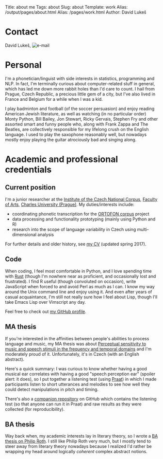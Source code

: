 Title: about me
Tags: about
Slug: about
Template: work
Alias: /output/pages/about.html
Alias: /pages/work.html
Author: David Lukeš

# Contact

David Lukeš, ![e-mail]({filename}/images/dvl.png "Contact me at:")

# Personal

I'm a phonetician/linguist with side interests in statistics, programming and
NLP. In fact, I'm terminally curious about computer-related stuff in general,
which has led me down more rabbit holes than I'd care to count. I hail from
Prague, Czech Republic, a precious little gem of a city, but I've also lived in
France and Belgium for a while when I was a kid.

I play badminton and football (of the soccer persuasion) and enjoy reading
American Jewish literature, as well as watching (in no particular order) Monty
Python, Bill Bailey, Jon Stewart, Ricky Gervais, Stephen Fry and other assorted
smart and funny people who, along with Frank Zappa and The Beatles, are
collectively responsible for my lifelong crush on the English language. I used
to play the saxophone reasonably well, but nowadays mostly enjoy playing the
guitar atrociously bad and singing along.

# Academic and professional credentials

## Current position

I'm a junior researcher at the [Institute of the Czech National
Corpus](http://korpus.cz), [Faculty of Arts](http://ff.cuni.cz), [Charles
University (Prague)](http://cuni.cz). My duties/interests include:

- coordinating phonetic transcription for the [ORTOFON
  corpus](http://wiki.korpus.cz/doku.php/en:cnk:ortofon) project
- data processing and functionality prototyping (mainly using Python and R)
- research into the scope of language variability in Czech using
  multi-dimensional analysis

For further details and older history, see [my
CV](https://trnka.korpus.cz/~lukes/files/david_lukes_cv.pdf) (updated spring
2017).

## Code

When coding, I feel most comfortable in Python, and I love spending time with
[Rust](https://doc.rust-lang.org/book/second-edition/index.html) (though I'm
nowhere near as proficient, and occasionally lost and frustrated). I find R
useful (though convoluted on occasion), write JavaScript when forced to and
avoid Perl as much as I can. I know my way around the Unix command line and
enjoy using it. And even after years of casual acquaintance, I'm still not
really sure how I feel about Lisp, though I'll take Emacs Lisp over Vimscript
any day.

Feel free to check out [my <span class="fa fa-github-alt"></span> GitHub
profile](https://github.com/dlukes).

## MA thesis

If you're interested in the affinities between people's abilities to process
language and music, my MA thesis was about [Perceptual sensitivity to music and
speech stimuli in the frequency and temporal
domains](http://hdl.handle.net/20.500.11956/68500) and I'm moderately proud of
it. Unfortunately, it's in Czech (with an English abstract).

Here's a quick summary: I was curious to know whether having a good musical ear
correlates with having a good "speech perception ear" (spoiler alert: it does),
so I put together a listening test (using
[Praat](http://www.fon.hum.uva.nl/praat/)) in which I made participants listen
to short utterances and melodies to see how well they could detect
manipulations in pitch and timing.

There's also a [companion repository](https://github.com/dlukes/diplomka) on
GitHub which contains the listening test (so that anyone can run it in Praat)
and raw results as they were collected (for reproducibility).

## BA thesis

Way back when, my academic interests lay in literary theory, so I wrote a [BA
thesis on Philip Roth](http://hdl.handle.net/20.500.11956/50667). I still like
Philip Roth very much, but I mostly tend to steer away from literary theory
nowadays because I realized I'd rather be wrapping my head around logically
*coherent* complex abstract notions.
